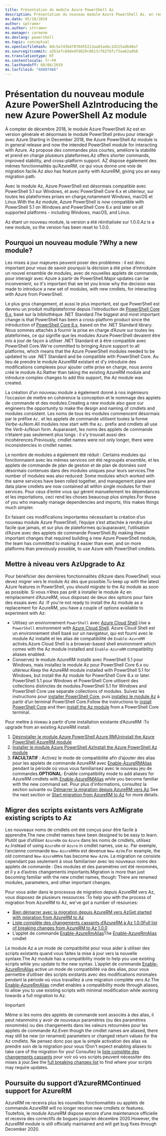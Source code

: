 ```yaml
---
title: Présentation du module Azure PowerShell Az
description: Présentation du nouveau module Azure PowerShell Az, en remplacement du module AzureRM.
ms.date: 05/10/2019
author: sptramer
ms.author: sttramer
ms.manager: carmonm
ms.devlang: powershell
ms.topic: conceptual
ms.openlocfilehash: 8dc5a7d3b47870455213aa01aebc1d215ad640a7
ms.sourcegitcommit: a261efc84dedfd829c0613cf62f8fcf3aa62adb8
ms.translationtype: HT
ms.contentlocale: fr-FR
ms.lasthandoff: 08/06/2019
ms.locfileid: "68807486"
---
```

# <a name="introducing-the-new-azure-powershell-az-module"></a><span data-ttu-id="2e51b-103">Présentation du nouveau module Azure PowerShell Az</span><span class="sxs-lookup"><span data-stu-id="2e51b-103">Introducing the new Azure PowerShell Az module</span></span>

<span data-ttu-id="2e51b-104">À compter de décembre 2018, le module Azure PowerShell Az est en version générale et désormais le module PowerShell prévu pour interagir avec Azure.</span><span class="sxs-lookup"><span data-stu-id="2e51b-104">Starting in December 2018, the Azure PowerShell Az module is in general release and now the intended PowerShell module for interacting with Azure.</span></span> <span data-ttu-id="2e51b-105">Az propose des commandes plus courtes, améliore la stabilité et prend en charge plusieurs plateformes.</span><span class="sxs-lookup"><span data-stu-id="2e51b-105">Az offers shorter commands, improved stability, and cross-platform support.</span></span> <span data-ttu-id="2e51b-106">AZ dispose également des mêmes fonctionnalités qu’AzureRM, ce qui vous donne une voie de migration facile.</span><span class="sxs-lookup"><span data-stu-id="2e51b-106">Az also has feature parity with AzureRM, giving you an easy migration path.</span></span>

<span data-ttu-id="2e51b-107">Avec le module Az, Azure PowerShell est désormais compatible avec PowerShell 5.1 sur Windows, et avec PowerShell Core 6.x et ultérieur, sur toutes les plateformes prises en charge,notamment Windows, macOS et Linux.</span><span class="sxs-lookup"><span data-stu-id="2e51b-107">With the Az module, Azure PowerShell is now compatible with PowerShell 5.1 on Windows and PowerShell Core 6.x and later on all supported platforms - including Windows, macOS, and Linux.</span></span>

<span data-ttu-id="2e51b-108">Az étant un nouveau module, la version a été réinitialisée sur 1.0.0.</span><span class="sxs-lookup"><span data-stu-id="2e51b-108">Az is a new module, so the version has been reset to 1.0.0.</span></span>

## <a name="why-a-new-module"></a><span data-ttu-id="2e51b-109">Pourquoi un nouveau module ?</span><span class="sxs-lookup"><span data-stu-id="2e51b-109">Why a new module?</span></span>

<span data-ttu-id="2e51b-110">Les mises à jour majeures peuvent poser des problèmes : il est donc important pour vous de savoir pourquoi la décision a été prise d’introduire un nouvel ensemble de modules, avec de nouvelles applets de commande, pour interagir avec Azure à partir de PowerShell.</span><span class="sxs-lookup"><span data-stu-id="2e51b-110">Major updates can be inconvenient, so it's important that we let you know why the decision was made to introduce a new set of modules, with new cmdlets, for interacting with Azure from PowerShell.</span></span>

<span data-ttu-id="2e51b-111">Le plus gros changement, et aussi le plus important, est que PowerShell est devenu un produit multiplateforme depuis l’introduction de [PowerShell Core 6.x](/powershell/scripting/overview), basé sur la bibliothèque .NET Standard.</span><span class="sxs-lookup"><span data-stu-id="2e51b-111">The biggest and most important change is that PowerShell has been a cross-platform product since the introduction of [PowerShell Core 6.x](/powershell/scripting/overview), based on the .NET Standard library.</span></span>
<span data-ttu-id="2e51b-112">Nous sommes attachés à fournir la prise en charge d’Azure sur toutes les plateformes, ce qui signifie que les modules Azure PowerShell devaient être mis à jour de façon à utiliser .NET Standard et à être compatible avec PowerShell Core.</span><span class="sxs-lookup"><span data-stu-id="2e51b-112">We're committed to bringing Azure support to all platforms, which means that the Azure PowerShell modules needed to be updated to use .NET Standard and be compatible with PowerShell Core.</span></span> <span data-ttu-id="2e51b-113">Au lieu de prendre le module AzureRM existant et d’y introduire des modifications complexes pour ajouter cette prise en charge, nous avons créé le module Az.</span><span class="sxs-lookup"><span data-stu-id="2e51b-113">Rather than taking the existing AzureRM module and introduce complex changes to add this support, the Az module was created.</span></span>

<span data-ttu-id="2e51b-114">La création d’un nouveau module a également donné à nos ingénieurs l’occasion de mettre en cohérence la conception et le nommage des applets de commande et des modules.</span><span class="sxs-lookup"><span data-stu-id="2e51b-114">Creating a new module also gave our engineers the opportunity to make the design and naming of cmdlets and modules consistent.</span></span> <span data-ttu-id="2e51b-115">Les noms de tous les modules commencent désormais par le préfixe `Az.` et les applets de commande utilisent toutes la forme _Verbe_-`Az`_Nom_.</span><span class="sxs-lookup"><span data-stu-id="2e51b-115">All modules now start with the `Az.` prefix and cmdlets all use the _Verb_-`Az`_Noun_ form.</span></span> <span data-ttu-id="2e51b-116">Auparavant, les noms des applets de commande n’étaient pas seulement plus longs : il s’y trouvait aussi des incohérences.</span><span class="sxs-lookup"><span data-stu-id="2e51b-116">Previously, cmdlet names were not only longer, there were inconsistencies in cmdlet names.</span></span>

<span data-ttu-id="2e51b-117">Le nombre de modules a également été réduit : Certains modules qui fonctionnaient avec les mêmes services ont été regroupés ensemble, et les applets de commande de plan de gestion et de plan de données sont désormais contenues dans des modules uniques pour leurs services.</span><span class="sxs-lookup"><span data-stu-id="2e51b-117">The number of modules was also reduced: Some modules which worked with the same services have been rolled together, and management plane and data plane cmdlets are now contained all within single modules for their services.</span></span> <span data-ttu-id="2e51b-118">Pour ceux d’entre vous qui gèrent manuellement les dépendances et les importations, ceci rend les choses beaucoup plus simples.</span><span class="sxs-lookup"><span data-stu-id="2e51b-118">For those of you who manually manage dependencies and imports, this makes things much simpler.</span></span>

<span data-ttu-id="2e51b-119">En faisant ces modifications importantes nécessitant la création d’un nouveau module Azure PowerShell, l’équipe s’est attachée à rendre plus facile que jamais, et sur plus de plateformes qu’auparavant, l’utilisation d’Azure avec des applets de commande PowerShell.</span><span class="sxs-lookup"><span data-stu-id="2e51b-119">By making these important changes that required building a new Azure PowerShell module, the team has committed to making it easier than ever, and on more platforms than previously possible, to use Azure with PowerShell cmdlets.</span></span>

## <a name="upgrade-to-az"></a><span data-ttu-id="2e51b-120">Mettre à niveau vers Az</span><span class="sxs-lookup"><span data-stu-id="2e51b-120">Upgrade to Az</span></span>

<span data-ttu-id="2e51b-121">Pour bénéficier des dernières fonctionnalités d’Azure dans PowerShell, vous devez migrer vers le module Az dès que possible.</span><span class="sxs-lookup"><span data-stu-id="2e51b-121">To keep up with the latest Azure features in PowerShell, you should migrate to the Az module as soon as possible.</span></span> <span data-ttu-id="2e51b-122">Si vous n’êtes pas prêt à installer le module Az en remplacement d’AzureRM, vous disposez de deux des options pour faire des essais avec Az :</span><span class="sxs-lookup"><span data-stu-id="2e51b-122">If you're not ready to install the Az module as a replacement for AzureRM, you have a couple of options available to experiment with Az:</span></span>

* <span data-ttu-id="2e51b-123">Utilisez un environnement `PowerShell` avec [Azure Cloud Shell](https://docs.microsoft.com/en-us/azure/cloud-shell/overview).</span><span class="sxs-lookup"><span data-stu-id="2e51b-123">Use a `PowerShell` environment with [Azure Cloud Shell](https://docs.microsoft.com/en-us/azure/cloud-shell/overview).</span></span>
  <span data-ttu-id="2e51b-124">Azure Cloud Shell est un environnement shell basé sur un navigateur, qui est fourni avec le module Az installé et les alias de compatibilité de `Enable-AzureRM` activés.</span><span class="sxs-lookup"><span data-stu-id="2e51b-124">Azure Cloud Shell is a browser-based shell environment which comes with the Az module installed and `Enable-AzureRM` compatibility aliases enabled.</span></span>
* <span data-ttu-id="2e51b-125">Conservez le module AzureRM installé avec PowerShell 5.1 pour Windows, mais installez le module Az pour PowerShell Core 6.x ou ultérieur.</span><span class="sxs-lookup"><span data-stu-id="2e51b-125">Keep the AzureRM module installed with PowerShell 5.1 for Windows, but install the Az module for PowerShell Core 6.x or later.</span></span> <span data-ttu-id="2e51b-126">PowerShell 5.1 pour Windows et PowerShell Core utilisent des collections distinctes de modules.</span><span class="sxs-lookup"><span data-stu-id="2e51b-126">PowerShell 5.1 for Windows and PowerShell Core use separate collections of modules.</span></span> <span data-ttu-id="2e51b-127">Suivez les instructions pour [installer PowerShell Core](/powershell/scripting/install/installing-powershell-core-on-windows), puis [installez le module Az](install-az-ps.md) à partir d’un terminal PowerShell Core.</span><span class="sxs-lookup"><span data-stu-id="2e51b-127">Follow the instructions to [install PowerShell Core](/powershell/scripting/install/installing-powershell-core-on-windows) and then [install the Az module](install-az-ps.md) from a PowerShell Core terminal.</span></span>

<span data-ttu-id="2e51b-128">Pour mettre à niveau à partir d’une installation existante d’AzureRM :</span><span class="sxs-lookup"><span data-stu-id="2e51b-128">To upgrade from an existing AzureRM install:</span></span>

1. [<span data-ttu-id="2e51b-129">Désinstaller le module Azure PowerShell Azure RM</span><span class="sxs-lookup"><span data-stu-id="2e51b-129">Uninstall the Azure PowerShell AzureRM module</span></span>](/powershell/azure/uninstall-az-ps#uninstall-the-azurerm-module)
2. [<span data-ttu-id="2e51b-130">Installer le module Azure PowerShell Az</span><span class="sxs-lookup"><span data-stu-id="2e51b-130">Install the Azure PowerShell Az module</span></span>](install-az-ps.md)
3. <span data-ttu-id="2e51b-131">__FACULTATIF__ : Activez le mode de compatibilité afin d’ajouter des alias pour les applets de commande AzureRM avec [Enable-AzureRMAlias](/powershell/module/az.accounts/enable-azurermalias) pendant la période où vous vous familiarisez avec le nouveau jeu de commandes.</span><span class="sxs-lookup"><span data-stu-id="2e51b-131">__OPTIONAL__: Enable compatibility mode to add aliases for AzureRM cmdlets with [Enable-AzureRMAlias](/powershell/module/az.accounts/enable-azurermalias) while you become familiar with the new command set.</span></span> <span data-ttu-id="2e51b-132">Pour plus d’informations, consultez la section suivante ou [Démarrer la migration depuis AzureRM vers Az](migrate-from-azurerm-to-az.md).</span><span class="sxs-lookup"><span data-stu-id="2e51b-132">See the next section or [Start migration from AzureRM to Az](migrate-from-azurerm-to-az.md) for more details.</span></span>

## <a name="migrate-existing-scripts-to-az"></a><span data-ttu-id="2e51b-133">Migrer des scripts existants vers Az</span><span class="sxs-lookup"><span data-stu-id="2e51b-133">Migrate existing scripts to Az</span></span>

<span data-ttu-id="2e51b-134">Les nouveaux noms de cmdlets ont été conçus pour être facile à apprendre.</span><span class="sxs-lookup"><span data-stu-id="2e51b-134">The new cmdlet names have been designed to be easy to learn.</span></span> <span data-ttu-id="2e51b-135">Plutôt que d’utiliser `AzureRm` ou `Azure` dans les noms de cmdlets, utilisez `Az`.</span><span class="sxs-lookup"><span data-stu-id="2e51b-135">Instead of using `AzureRm` or `Azure` in cmdlet names, use `Az`.</span></span> <span data-ttu-id="2e51b-136">Par exemple, l’ancienne commande `New-AzureRMVm` est devenue `New-AzVm`.</span><span class="sxs-lookup"><span data-stu-id="2e51b-136">For example, the old command `New-AzureRMVm` has become `New-AzVm`.</span></span>
<span data-ttu-id="2e51b-137">La migration ne consiste cependant pas seulement à vous familiariser avec les nouveaux noms des applets de commande : Des modules et des paramètres ont été renommés, et il y a d’autres changements importants.</span><span class="sxs-lookup"><span data-stu-id="2e51b-137">Migration is more than just becoming familiar with the new cmdlet names, though: There are renamed modules, parameters, and other important changes.</span></span>

<span data-ttu-id="2e51b-138">Pour vous aider dans le processus de migration depuis AzureRM vers Az, vous disposez de plusieurs ressources :</span><span class="sxs-lookup"><span data-stu-id="2e51b-138">To help you with the process of migration from AzureRM to Az, we've got a number of resources:</span></span>

* [<span data-ttu-id="2e51b-139">Bien démarrer avec la migration depuis AzureRM vers Az</span><span class="sxs-lookup"><span data-stu-id="2e51b-139">Get started with migration from AzureRM to Az</span></span>](migrate-from-azurerm-to-az.md)
* [<span data-ttu-id="2e51b-140">Liste complète des changements cassants d’AzureRM à Az 1.0.0</span><span class="sxs-lookup"><span data-stu-id="2e51b-140">Full list of breaking changes from AzureRM to Az 1.0.0</span></span>](migrate-az-1.0.0.md)
* <span data-ttu-id="2e51b-141">L’applet de commande [Enable-AzureRmAlias](/powershell/module/az.accounts/enable-azurermalias)</span><span class="sxs-lookup"><span data-stu-id="2e51b-141">The [Enable-AzureRmAlias](/powershell/module/az.accounts/enable-azurermalias) cmdlet</span></span>

<span data-ttu-id="2e51b-142">Le module Az a un mode de compatibilité pour vous aider à utiliser des scripts existants quand vous faites la mise à jour vers la nouvelle syntaxe.</span><span class="sxs-lookup"><span data-stu-id="2e51b-142">The Az module has a compatibility mode to help you use existing scripts while you update to the new syntax.</span></span> <span data-ttu-id="2e51b-143">L’applet de commande [Enable-AzureRmAlias](/powershell/module/az.accounts/enable-azurermalias) active un mode de compatibilité via des alias, pour vous permettre d’utiliser des scripts existants avec des modifications minimales pendant la période où vous travaillez à une migration complète vers Az.</span><span class="sxs-lookup"><span data-stu-id="2e51b-143">The [Enable-AzureRmAlias](/powershell/module/az.accounts/enable-azurermalias) cmdlet enables a compatibility mode through aliases, to allow you to use existing scripts with minimal modification while working towards a full migration to Az.</span></span>

> [!IMPORTANT]
> <span data-ttu-id="2e51b-144">Même si les noms des applets de commande sont associés à des alias, il peut néanmoins y avoir de nouveaux paramètres (ou des paramètres renommés) ou des changements dans les valeurs retournées pour les applets de commande Az.</span><span class="sxs-lookup"><span data-stu-id="2e51b-144">Even though the cmdlet names are aliased, there may still be new (or renamed) parameters or changed return values for the Az cmdlets.</span></span> <span data-ttu-id="2e51b-145">Ne pensez donc pas que la simple activation des alias va prendre soin de la migration pour vous !</span><span class="sxs-lookup"><span data-stu-id="2e51b-145">Don't expect enabling aliases to take care of the migration for you!</span></span> <span data-ttu-id="2e51b-146">Consultez la [liste complète des changements cassants](migrate-az-1.0.0.md) pour voir où vos scripts peuvent nécessiter des mises à jour.</span><span class="sxs-lookup"><span data-stu-id="2e51b-146">See the [full breaking changes list](migrate-az-1.0.0.md) to find where your scripts may require updates.</span></span>

## <a name="continued-support-for-azurerm"></a><span data-ttu-id="2e51b-147">Poursuite du support d’AzureRM</span><span class="sxs-lookup"><span data-stu-id="2e51b-147">Continued support for AzureRM</span></span>

<span data-ttu-id="2e51b-148">AzureRM ne recevra plus les nouvelles fonctionnalités ou applets de commande.</span><span class="sxs-lookup"><span data-stu-id="2e51b-148">AzureRM will no longer receive new cmdlets or features.</span></span> <span data-ttu-id="2e51b-149">Toutefois, le module AzureRM dispose encore d’une maintenance officielle et recevra des correctifs de bogues jusqu’en décembre 2020.</span><span class="sxs-lookup"><span data-stu-id="2e51b-149">However, the AzureRM module is still officially maintained and will get bug fixes through December 2020.</span></span>